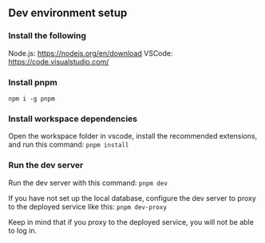 ## Dev environment setup

### Install the following

Node.js: https://nodejs.org/en/download
VSCode: https://code.visualstudio.com/

### Install pnpm

`npm i -g pnpm`

### Install workspace dependencies

Open the workspace folder in vscode, install the recommended extensions, and run this command:
`pnpm install`

### Run the dev server

Run the dev server with this command: `pnpm dev`

If you have not set up the local database, configure the dev server to proxy to the deployed service like this: `pnpm dev-proxy`

Keep in mind that if you proxy to the deployed service, you will not be able to log in.
